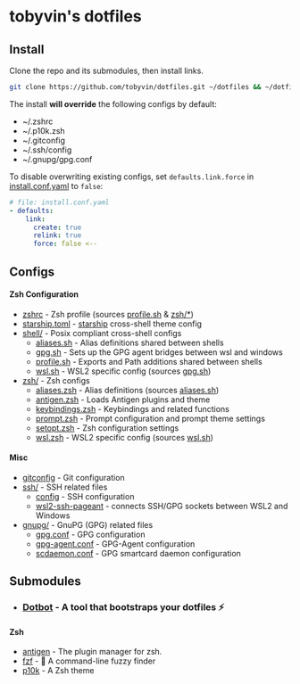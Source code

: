 tobyvin's dotfiles
==================


Install
-------

Clone the repo and its submodules, then install links.

```sh
git clone https://github.com/tobyvin/dotfiles.git ~/dotfiles && ~/dotfiles/install
```

The install **will override** the following configs by default:
- ~/.zshrc
- ~/.p10k.zsh
- ~/.gitconfig
- ~/.ssh/config
- ~/.gnupg/gpg.conf


To disable overwriting existing configs, set `defaults.link.force` in [install.conf.yaml](install.conf.yaml) to `false`:

```yaml
# file: install.conf.yaml
- defaults:
    link:
      create: true
      relink: true
      force: false <--
```

Configs
-------

#### Zsh Configuration

- [zshrc](zshrc) - Zsh profile (sources [profile.sh](shell/profile.sh) & [zsh/*](zsh))
- [starship.toml](starship.toml) - [starship](https://starship.rs/) cross-shell theme config 
- [shell/](sh) - Posix compliant cross-shell configs
  - [aliases.sh](shell/aliases.sh) - Alias definitions shared between shells
  - [gpg.sh](shell/gpg.sh) - Sets up the GPG agent bridges between wsl and windows
  - [profile.sh](shell/profile.sh) - Exports and Path additions shared between shells
  - [wsl.sh](shell/wsl.sh) - WSL2 specific config (sources [gpg.sh](shell/gpg.sh))
- [zsh/](zsh) - Zsh configs
  - [aliases.zsh](zsh/aliases.zsh) - Alias definitions (sources [aliases.sh](zsh/aliases.zsh))
  - [antigen.zsh](zsh/antigen.zsh) - Loads Antigen plugins and theme
  - [keybindings.zsh](zsh/keybindings.zsh) - Keybindings and related functions
  - [prompt.zsh](zsh/prompt.zsh) - Prompt configuration and prompt theme settings 
  - [setopt.zsh](zsh/setopt.zsh) - Zsh configuration settings
  - [wsl.zsh](zsh/wsl.zsh) - WSL2 specific config (sources [wsl.sh](shell/wsl.sh))

#### Misc

- [gitconfig](gitconfig) - Git configuration
- [ssh/](ssh) - SSH related files
  - [config](ssh/config) - SSH configuration
  - [wsl2-ssh-pageant](ssh/wsl2-ssh-pageant.exe) - connects SSH/GPG sockets between WSL2 and Windows
- [gnupg/](gnupg) - GnuPG (GPG) related files
  - [gpg.conf](gnupg/gpg.conf) - GPG configuration
  - [gpg-agent.conf](gnupg/gpg-agent.conf) - GPG-Agent configuration
  - [scdaemon.conf](gnupg/scdaemon.conf) - GPG smartcard daemon configuration

Submodules
----------

- ### [Dotbot](https://github.com/anishathalye/dotbot) - A tool that bootstraps your dotfiles ⚡️

#### Zsh

- [antigen](https://github.com/zsh-users/antigen) - The plugin manager for zsh.
- [fzf](https://github.com/junegunn/fzf) - 🌸 A command-line fuzzy finder
- [p10k](https://github.com/romkatv/powerlevel10k) - A Zsh theme